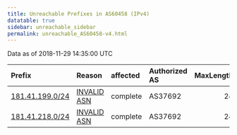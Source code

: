 ```yaml
---
title: Unreachable Prefixes in AS60458 (IPv4)
datatable: true
sidebar: unreachable_sidebar
permalink: unreachable_AS60458-v4.html
---
```


Data as of 2018-11-29 14:35:00 UTC


<div class="datatable-begin"></div>

| Prefix                                                   | Reason                                                                                                 | affected   | Authorized AS   |   MaxLength | Anchor                                         |   unreachable /24s |
|:---------------------------------------------------------|:-------------------------------------------------------------------------------------------------------|:-----------|:----------------|------------:|:-----------------------------------------------|-------------------:|
| [181.41.199.0/24](https://stat.ripe.net/181.41.199.0/24) | [INVALID ASN](https://rpki-validator.ripe.net/announcement-preview?asn=AS60458&prefix=181.41.199.0/24) | complete   | AS37692         |          24 | [LACNIC](unreachable_LACNIC_RPKI_Root-v4.html) |                  1 |
| [181.41.218.0/24](https://stat.ripe.net/181.41.218.0/24) | [INVALID ASN](https://rpki-validator.ripe.net/announcement-preview?asn=AS60458&prefix=181.41.218.0/24) | complete   | AS37692         |          24 | [LACNIC](unreachable_LACNIC_RPKI_Root-v4.html) |                  1 |

<div class="datatable-end"></div>